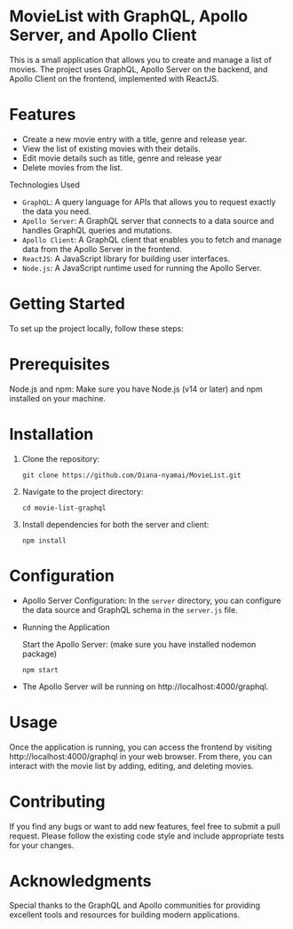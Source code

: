 # MovieList with GraphQL, Apollo Server, and Apollo Client

This is a small application that allows you to create and manage a list of movies. The project uses GraphQL, Apollo Server on the backend, and Apollo Client on the frontend, implemented with ReactJS.

# Features
- Create a new movie entry with a title, genre and release year.
- View the list of existing movies with their details.
- Edit movie details such as title, genre and release year
- Delete movies from the list.

Technologies Used
- `GraphQL`: A query language for APIs that allows you to request exactly the data you need.
- `Apollo Server`: A GraphQL server that connects to a data source and handles GraphQL queries and mutations.
- `Apollo Client`: A GraphQL client that enables you to fetch and manage data from the Apollo Server in the frontend.
- `ReactJS`: A JavaScript library for building user interfaces.
- `Node.js`: A JavaScript runtime used for running the Apollo Server.

# Getting Started
To set up the project locally, follow these steps:

# Prerequisites
Node.js and npm: Make sure you have Node.js (v14 or later) and npm installed on your machine.

# Installation
1. Clone the repository: 

   ```
   git clone https://github.com/Diana-nyamai/MovieList.git
   ```

2. Navigate to the project directory: 
    ```
    cd movie-list-graphql
    ```

3. Install dependencies for both the server and client:
    
    ```
    npm install
    ```


# Configuration
- Apollo Server Configuration: In the `server` directory, you can configure the data source and GraphQL schema in the `server.js` file.
- Running the Application

  Start the Apollo Server: (make sure you have installed nodemon package)

    ```
    npm start
    ```
- The Apollo Server will be running on http://localhost:4000/graphql.

# Usage
Once the application is running, you can access the frontend by visiting http://localhost:4000/graphql in your web browser. From there, you can interact with the movie list by adding, editing, and deleting movies.

# Contributing
If you find any bugs or want to add new features, feel free to submit a pull request. Please follow the existing code style and include appropriate tests for your changes.

# Acknowledgments
Special thanks to the GraphQL and Apollo communities for providing excellent tools and resources for building modern applications.